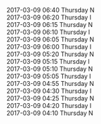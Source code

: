 2017-03-09 06:40 Thursday  N  
2017-03-09 06:20 Thursday  I  
2017-03-09 06:15 Thursday  N  
2017-03-09 06:10 Thursday  I  
2017-03-09 06:05 Thursday  N  
2017-03-09 06:00 Thursday  I  
2017-03-09 05:20 Thursday  N  
2017-03-09 05:15 Thursday  I  
2017-03-09 05:10 Thursday  N  
2017-03-09 05:05 Thursday  I  
2017-03-09 04:55 Thursday  N  
2017-03-09 04:30 Thursday  I  
2017-03-09 04:25 Thursday  N  
2017-03-09 04:20 Thursday  I  
2017-03-09 04:10 Thursday  N  

